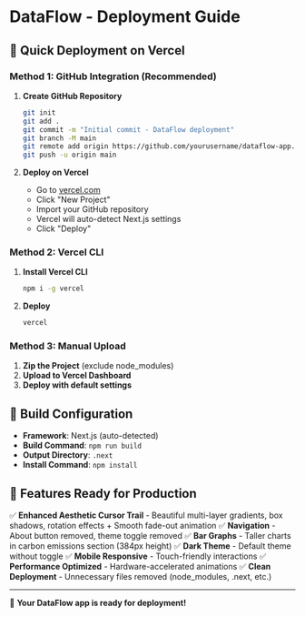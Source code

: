 # DataFlow - Deployment Guide

## 🚀 Quick Deployment on Vercel

### Method 1: GitHub Integration (Recommended)

1. **Create GitHub Repository**
   ```bash
   git init
   git add .
   git commit -m "Initial commit - DataFlow deployment"
   git branch -M main
   git remote add origin https://github.com/yourusername/dataflow-app.git
   git push -u origin main
   ```

2. **Deploy on Vercel**
   - Go to [vercel.com](https://vercel.com)
   - Click "New Project"
   - Import your GitHub repository
   - Vercel will auto-detect Next.js settings
   - Click "Deploy"

### Method 2: Vercel CLI

1. **Install Vercel CLI**
   ```bash
   npm i -g vercel
   ```

2. **Deploy**
   ```bash
   vercel
   ```

### Method 3: Manual Upload

1. **Zip the Project** (exclude node_modules)
2. **Upload to Vercel Dashboard**
3. **Deploy with default settings**

## 🔧 Build Configuration

- **Framework**: Next.js (auto-detected)
- **Build Command**: `npm run build`
- **Output Directory**: `.next`
- **Install Command**: `npm install`

## 🎯 Features Ready for Production

✅ **Enhanced Aesthetic Cursor Trail** - Beautiful multi-layer gradients, box shadows, rotation effects + Smooth fade-out animation
✅ **Navigation** - About button removed, theme toggle removed
✅ **Bar Graphs** - Taller charts in carbon emissions section (384px height)
✅ **Dark Theme** - Default theme without toggle
✅ **Mobile Responsive** - Touch-friendly interactions
✅ **Performance Optimized** - Hardware-accelerated animations
✅ **Clean Deployment** - Unnecessary files removed (node_modules, .next, etc.)

---

🎉 **Your DataFlow app is ready for deployment!**